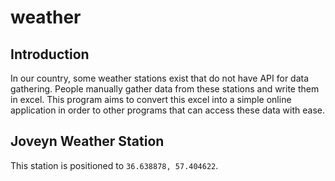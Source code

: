 # weather
## Introduction
In our country, some weather stations exist that do not have API for data gathering.
People manually gather data from these stations and write them in excel.
This program aims to convert this excel into a simple online application
in order to other programs that can access these data with ease.

## Joveyn Weather Station
This station is positioned to `36.638878, 57.404622`.
